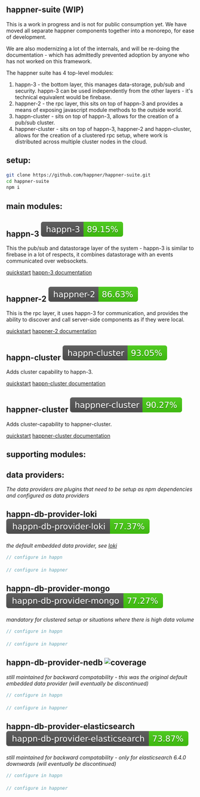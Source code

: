 happner-suite (WIP)
-------------------
This is a work in progress and is not for public consumption yet. We have moved all separate happner components together into a monorepo, for ease of development.

We are also modernizing a lot of the internals, and will be re-doing the documentation - which has admittedly prevented adoption by anyone who has not worked on this framework.

The happner suite has 4 top-level modules:

1. happn-3 - the bottom layer, this manages data-storage, pub/sub and security. happn-3 can be used independently from the other layers - it's technical equivalent would be firebase.
2. happner-2 - the rpc layer, this sits on top of happn-3 and provides a means of exposing javascript module methods to the outside world.
3. happn-cluster - sits on top of happn-3, allows for the creation of a pub/sub cluster.
4. happner-cluster - sits on top of happn-3, happner-2 and happn-cluster, allows for the creation of a clustered rpc setup, where work is distributed across multiple cluster nodes in the cloud.

setup:
-----

```bash
git clone https://github.com/happner/happner-suite.git
cd happner-suite
npm i
```

main modules:
-------------

happn-3 ![coverage](https://github.com/happner/happner-suite/blob/platform-coverage/master/latest/happn-3.badge.svg?raw=true)
-------
This the pub/sub and datastorage layer of the system - happn-3 is similar to firebase in a lot of respects, it combines datastorage with an events communicated over websockets.

[quickstart]()
[happn-3 documentation]()

happner-2 ![coverage](https://github.com/happner/happner-suite/blob/platform-coverage/master/latest/happner-2.badge.svg?raw=true)
---------
This is the rpc layer, it uses happn-3 for communication, and provides the ability to discover and call server-side components as if they were local.

[quickstart]()
[happner-2 documentation]()

happn-cluster ![coverage](https://github.com/happner/happner-suite/blob/platform-coverage/master/latest/happn-cluster.badge.svg?raw=true)
-------------
Adds cluster capability to happn-3.

[quickstart]()
[happn-cluster documentation]()

happner-cluster ![coverage](https://github.com/happner/happner-suite/blob/platform-coverage/master/latest/happner-cluster.badge.svg?raw=true)
---------------
Adds cluster-capability to happner-cluster.

[quickstart]()
[happner-cluster documentation]()

supporting modules:
--------------------

data providers:
---------------
*The data providers are plugins that need to be setup as npm dependencies and configured as data providers*

happn-db-provider-loki ![coverage](https://github.com/happner/happner-suite/blob/platform-coverage/master/latest/happn-db-provider-loki.badge.svg?raw=true)
----------------------
*the default embedded data provider, see [loki](https://github.com/techfort/LokiJS)*

```javascript
// configure in happn

// configure in happner

```

happn-db-provider-mongo ![coverage](https://github.com/happner/happner-suite/blob/platform-coverage/master/latest/happn-db-provider-mongo.badge.svg?raw=true)
----------------------
*mandatory for clustered setup or situations where there is high data volume*

```javascript
// configure in happn

// configure in happner

```

happn-db-provider-nedb ![coverage](https://github.com/happner/happner-suite/blob/platform-coverage/master/latest/happn-db-provider-nedb.badge.svg?raw=true)
----------------------
*still maintained for backward compatability - this was the original default embedded data provider (will eventually be discontinued)*

```javascript
// configure in happn

// configure in happner

```

happn-db-provider-elasticsearch ![coverage](https://github.com/happner/happner-suite/blob/platform-coverage/master/latest/happn-db-provider-elasticsearch.badge.svg?raw=true)
----------------------
*still maintained for backward compatability - only for elasticsearch 6.4.0 downwards (will eventually be discontinued)*

```javascript
// configure in happn

// configure in happner

```